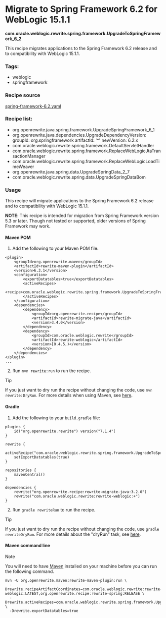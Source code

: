 # Migrate to Spring Framework 6.2 for WebLogic 15.1.1
**com.oracle.weblogic.rewrite.spring.framework.UpgradeToSpringFramework_6_2**

This recipe migrates applications to the Spring Framework 6.2 release and to compatibility with WebLogic 15.1.1.

### Tags:
  - weblogic
  - springframework

### Recipe source

[spring-framework-6.2.yaml](https://github.com/oracle/rewrite-recipes/blob/main/rewrite-weblogic/src/main/resources/META-INF/rewrite/spring-framework-6.2.yaml)

### Recipe list:
- org.openrewrite.java.spring.framework.UpgradeSpringFramework_6_1
- org.openrewrite.java.dependencies.UpgradeDependencyVersion:
    groupId: org.springframework
    artifactId: '*'
    newVersion: 6.2.x
- com.oracle.weblogic.rewrite.spring.framework.DefaultServletHandler
- com.oracle.weblogic.rewrite.spring.framework.ReplaceWebLogicJtaTransactionManager
- com.oracle.weblogic.rewrite.spring.framework.ReplaceWebLogicLoadTimeWeaver
- org.openrewrite.java.spring.data.UpgradeSpringData_2_7
- com.oracle.weblogic.rewrite.spring.data.UpgradeSpringDataBom

### Usage

This recipe will migrate applications to the Spring Framework 6.2 release and to compatibility with WebLogic 15.1.1.

**NOTE**: This recipe is intended for migration from Spring Framework version 5.3 or later. Though not tested or supported, older versions of Spring Framework may work.

#### Maven POM

1. Add the following to your Maven POM file.
```
<plugin>
    <groupId>org.openrewrite.maven</groupId>
    <artifactId>rewrite-maven-plugin</artifactId>
    <version>6.3.1</version>
    <configuration>
        <exportDatatables>true</exportDatatables>
        <activeRecipes>
            <recipe>com.oracle.weblogic.rewrite.spring.framework.UpgradeToSpringFramework_6_2</recipe>
        </activeRecipes>
    </configuration>
    <dependencies>
        <dependency>
            <groupId>org.openrewrite.recipe</groupId>
            <artifactId>rewrite-migrate-java</artifactId>
            <version>3.4.0</version>
        </dependency>
        <dependency>
            <groupId>com.oracle.weblogic.rewrite</groupId>
            <artifactId>rewrite-weblogic</artifactId>
            <version>[0.4.5,)</version>
        </dependency>
    </dependencies>
</plugin>
...
```
2. Run `mvn rewrite:run` to run the recipe.

> [!TIP]  
> If you just want to dry run the recipe without changing the code, use `mvn rewrite:DryRun`. For more details when using Maven, see [here](https://docs.openrewrite.org/reference/rewrite-maven-plugin).

#### Gradle

1. Add the following to your `build.gradle` file:

```
plugins {
    id("org.openrewrite.rewrite") version("7.1.4")
}

rewrite {
    activeRecipe("com.oracle.weblogic.rewrite.spring.framework.UpgradeToSpringFramework_6_2")
    setExportDatatables(true)
}

repositories {
    mavenCentral()
}

dependencies {
    rewrite("org.openrewrite.recipe:rewrite-migrate-java:3.2.0")
    rewrite("com.oracle.weblogic.rewrite:rewrite-weblogic:+")
}
```
2. Run `gradle rewriteRun` to run the recipe.

> [!TIP]  
> If you just want to dry run the recipe without changing the code, use `gradle rewriteDryRun`. For more details about the "dryRun" task, see [here](https://docs.openrewrite.org/reference/gradle-plugin-configuration#the-dryrun-task).

#### Maven command line

> [!NOTE]
> You will need to have [Maven](https://maven.apache.org/download.cgi) installed on your machine before you can run the following command.

```
mvn -U org.openrewrite.maven:rewrite-maven-plugin:run \
  -Drewrite.recipeArtifactCoordinates=com.oracle.weblogic.rewrite:rewrite-weblogic:LATEST,org.openrewrite.recipe:rewrite-spring:RELEASE \
  -Drewrite.activeRecipes=com.oracle.weblogic.rewrite.spring.framework.UpgradeToSpringFramework_6_2 \
  -Drewrite.exportDatatables=true
  ```
